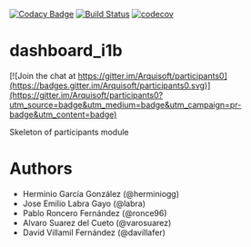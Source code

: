 [![Codacy Badge](https://api.codacy.com/project/badge/Grade/2f5e9b234d9b4cbd8669629c299990ad)](https://www.codacy.com/app/jelabra/dashboard_i1b?utm_source=github.com&utm_medium=referral&utm_content=Arquisoft/dashboard_i1b&utm_campaign=badger)
[![Build Status](https://travis-ci.org/Arquisoft/dashboard_i1b.svg?branch=master)](https://travis-ci.org/Arquisoft/dashboard_i1b)
[![codecov](https://codecov.io/gh/Arquisoft/dashboard_i1b/branch/master/graph/badge.svg)](https://codecov.io/gh/Arquisoft/dashboard_i1b)


# dashboard_i1b

[![Join the chat at https://gitter.im/Arquisoft/participants0](https://badges.gitter.im/Arquisoft/participants0.svg)](https://gitter.im/Arquisoft/participants0?utm_source=badge&utm_medium=badge&utm_campaign=pr-badge&utm_content=badge)

Skeleton of participants module

# Authors

- Herminio García González (@herminiogg)
- Jose Emilio Labra Gayo (@labra)
- Pablo Roncero Fernández (@ronce96)
- Alvaro Suarez del Cueto (@varosuarez)
- David Villamil Fernández (@davillafer)
